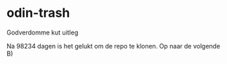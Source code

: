 # odin-trash
Godverdomme kut uitleg

Na 98234 dagen is het gelukt om de repo te klonen. Op naar de volgende B)
